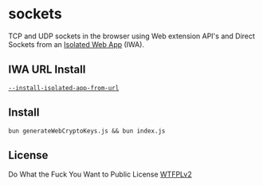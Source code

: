 # sockets
TCP and UDP sockets in the browser using Web extension API's and Direct Sockets from an [Isolated Web App](https://github.com/WICG/isolated-web-apps/blob/main/README.md) (IWA).

## IWA URL Install

[`--install-isolated-app-from-url`](https://peter.sh/experiments/chromium-command-line-switches/#install-isolated-web-app-from-url)


## Install 

```
bun generateWebCryptoKeys.js && bun index.js
```


## License
Do What the Fuck You Want to Public License [WTFPLv2](http://www.wtfpl.net/about/)
